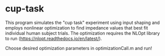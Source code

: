 # cup-task
This program simulates the "cup task" experiment using input shaping and
employs nonlinear optimization to find impedance values that best fit
individual human subject trials. The optimization requires the NLOpt
library to run (https://nlopt.readthedocs.io/en/latest/).

Choose desired optimization parameters in optimizationCall.m and run!
